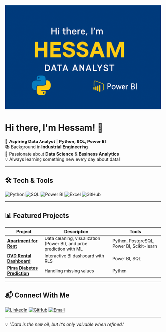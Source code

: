 <!-- Banner -->
![Welcome Banner](Github_first_page.png)

# Hi there, I'm Hessam! 👋

🎯 **Aspiring Data Analyst** | **Python, SQL, Power BI**  
📚 Background in **Industrial Engineering**  
🚀 Passionate about **Data Science** & **Business Analytics**  
💡 Always learning something new every day about data!

---

## 🛠️ Tech & Tools
![Python](https://img.shields.io/badge/-Python-3776AB?logo=python&logoColor=white)
![SQL](https://img.shields.io/badge/-SQL-336791?logo=postgresql&logoColor=white)
![Power BI](https://img.shields.io/badge/-Power%20BI-F2C811?logo=powerbi&logoColor=black)
![Excel](https://img.shields.io/badge/-Excel-217346?logo=microsoft-excel&logoColor=white)
![GitHub](https://img.shields.io/badge/-GitHub-181717?logo=github&logoColor=white)

---

## 📊 Featured Projects
| Project | Description | Tools |
|---------|-------------|-------|
| [**Apartment for Rent**](https://github.com/hessam458/apartment-for-rent) | Data cleaning, visualization (Power BI), and price prediction with ML | Python, PostgreSQL, Power BI, Scikit-learn |
| [**DVD Rental Dashboard**](https://github.com/hessam458/dvdrental-powerbi-dashboard) | Interactive BI dashboard with RLS | Power BI, SQL |
| [**Pima Diabetes Prediction**](https://github.com/hessam458/pima-diabetes) | Handling missing values | Python |

---

## 📬 Connect With Me
[![LinkedIn](https://img.shields.io/badge/LinkedIn-0A66C2?logo=linkedin&logoColor=white)](https://www.linkedin.com/in/hessamabedinpour/)
[![GitHub](https://img.shields.io/badge/GitHub-181717?logo=github&logoColor=white)](https://github.com/hessam458)
[![Email](https://img.shields.io/badge/Email-D14836?logo=gmail&logoColor=white)](mailto:abedinpourhessam@gmail.com)

---

💡 *"Data is the new oil, but it’s only valuable when refined."*
